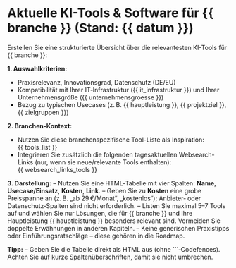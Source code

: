 # Aktuelle KI-Tools & Software für {{ branche }} (Stand: {{ datum }})

Erstellen Sie eine strukturierte Übersicht über die relevantesten KI-Tools für {{ branche }}:

**1. Auswahlkriterien:**  
- Praxisrelevanz, Innovationsgrad, Datenschutz (DE/EU)
- Kompatibilität mit Ihrer IT‑Infrastruktur ({{ it_infrastruktur }}) und Ihrer Unternehmensgröße ({{ unternehmensgroesse }})
- Bezug zu typischen Usecases (z. B. {{ hauptleistung }}, {{ projektziel }}, {{ zielgruppen }})

**2. Branchen-Kontext:**  
- Nutzen Sie diese branchenspezifische Tool-Liste als Inspiration:  
  {{ tools_list }}
- Integrieren Sie zusätzlich die folgenden tagesaktuellen Websearch-Links (nur, wenn sie neue/relevante Tools enthalten):  
  {{ websearch_links_tools }}

**3. Darstellung:**
– Nutzen Sie eine HTML‑Tabelle mit vier Spalten: **Name**, **Usecase/Einsatz**, **Kosten**, **Link**.
– Geben Sie zu **Kosten** eine grobe Preisspanne an (z. B. „ab 29 €/Monat“, „kostenlos“); Anbieter‑ oder Datenschutz‑Spalten sind nicht erforderlich.
– Listen Sie maximal 5–7 Tools auf und wählen Sie nur Lösungen, die für {{ branche }} und Ihre Hauptleistung {{ hauptleistung }} besonders relevant sind. Vermeiden Sie doppelte Erwähnungen in anderen Kapiteln.
– Keine generischen Praxistipps oder Einführungsratschläge – diese gehören in die Roadmap.

**Tipp:**
– Geben Sie die Tabelle direkt als HTML aus (ohne ```‑Codefences). Achten Sie auf kurze Spaltenüberschriften, damit sie nicht umbrechen.
